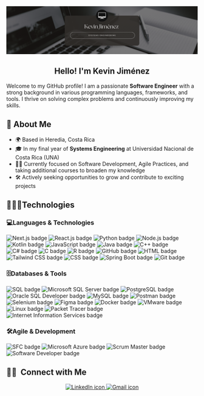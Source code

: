 <!-- Banner -->
<img alt="Night Coding" src="BannerGit.png" />
<h2 style="text-align: center;">Hello! I'm Kevin Jiménez</h2>

<!-- Introduction -->
Welcome to my GitHub profile! I am a passionate **Software Engineer** with a strong background in various programming languages, frameworks, and tools. I thrive on solving complex problems and continuously improving my skills.

## 🚀 About Me

- 🌍 Based in Heredia, Costa Rica
- 🎓 In my final year of **Systems Engineering** at Universidad Nacional de Costa Rica (UNA)
- 👨‍💻 Currently focused on Software Development, Agile Practices, and taking additional courses to broaden my knowledge
- 🛠️ Actively seeking opportunities to grow and contribute to exciting projects


<!-- Skills -->
## 👨🏻‍💻Technologies</h2></summary>

<h3>💻​Languages & Technologies</h3>
<p align="left">
  <img src="https://img.shields.io/badge/Next.js-%23000000.svg?style=for-the-badge&logo=next.js&logoColor=white" alt="Next.js badge" height="30"/>
    <img src="https://img.shields.io/badge/React.js-%23282C34.svg?style=for-the-badge&logo=react&logoColor=61DAFB" alt="React.js badge" height="30"/>
    <img src="https://img.shields.io/badge/Python-%2314354C.svg?style=for-the-badge&logo=python&logoColor=white" alt="Python badge" height="30"/>
    <img src="https://img.shields.io/badge/Node.js-%234285F4.svg?style=for-the-badge&logo=node.js&logoColor=white" alt="Node.js badge" height="30"/>
    <img src="https://img.shields.io/badge/Kotlin-%230095D5.svg?style=for-the-badge&logo=kotlin&logoColor=white" alt="Kotlin badge" height="30"/>
    <img src="https://img.shields.io/badge/JavaScript-%23F7DF1C.svg?style=for-the-badge&logo=javascript&logoColor=black" alt="JavaScript badge" height="30"/>
    <img src="https://img.shields.io/badge/Java-%23E34F26.svg?style=for-the-badge&logo=java&logoColor=white" alt="Java badge" height="30"/>
    <img src="https://img.shields.io/badge/C%2B%2B-%2300599C.svg?style=for-the-badge&logo=c%2B%2B&logoColor=white" alt="C++ badge" height="30"/>
    <img src="https://img.shields.io/badge/C%23-%23239120.svg?style=for-the-badge&logo=csharp&logoColor=white" alt="C# badge" height="30"/>
    <img src="https://img.shields.io/badge/C-%232370ED.svg?style=for-the-badge&logo=c&logoColor=white" alt="C badge" height="30"/>
    <img src="https://img.shields.io/badge/R-%23275A7F.svg?style=for-the-badge&logo=r&logoColor=white" alt="R badge" height="30"/>
    <img src="https://img.shields.io/badge/GitHub-%23121011.svg?style=for-the-badge&logo=github&logoColor=white" alt="GitHub badge" height="30"/>
    <img src="https://img.shields.io/badge/HTML-%23E34F26.svg?style=for-the-badge&logo=html5&logoColor=white" alt="HTML badge" height="30"/>
    <img src="https://img.shields.io/badge/Tailwind%20CSS-%2338B2AC.svg?style=for-the-badge&logo=tailwindcss&logoColor=white" alt="Tailwind CSS badge" height="30"/>
    <img src="https://img.shields.io/badge/CSS-%231572B6.svg?style=for-the-badge&logo=css3&logoColor=white" alt="CSS badge" height="30"/>
    <img src="https://img.shields.io/badge/Spring%20Boot-%236DB33F.svg?style=for-the-badge&logo=springboot&logoColor=white" alt="Spring Boot badge" height="30"/>
    <img src="https://img.shields.io/badge/Git-%23F05032.svg?style=for-the-badge&logo=git&logoColor=white" alt="Git badge" height="30"/>
</p>
<h3>🗄️Databases & Tools</h3>
<p align="left">
    <img src="https://img.shields.io/badge/SQL-%234B8BBE.svg?style=for-the-badge&logo=sql&logoColor=white" alt="SQL badge" height="30"/>
    <img src="https://img.shields.io/badge/Microsoft%20SQL%20Server-%234B8BBE.svg?style=for-the-badge&logo=microsoftsqlserver&logoColor=white" alt="Microsoft SQL Server badge" height="30"/>
    <img src="https://img.shields.io/badge/PostgreSQL-%234B8BBE.svg?style=for-the-badge&logo=postgresql&logoColor=white" alt="PostgreSQL badge" height="30"/>
    <img src="https://img.shields.io/badge/Oracle%20SQL%20Developer-%23F80000.svg?style=for-the-badge&logo=oracle&logoColor=white" alt="Oracle SQL Developer badge" height="30"/>
    <img src="https://img.shields.io/badge/MySQL-%234B8BBE.svg?style=for-the-badge&logo=mysql&logoColor=white" alt="MySQL badge" height="30"/>
    <img src="https://img.shields.io/badge/Postman-%23FF6C37.svg?style=for-the-badge&logo=postman&logoColor=white" alt="Postman badge" height="30"/>
    <img src="https://img.shields.io/badge/Selenium-%234B76A1.svg?style=for-the-badge&logo=selenium&logoColor=white" alt="Selenium badge" height="30"/>
    <img src="https://img.shields.io/badge/Figma-%23F24E1E.svg?style=for-the-badge&logo=figma&logoColor=white" alt="Figma badge" height="30"/>
    <img src="https://img.shields.io/badge/Docker-%2300C6F7.svg?style=for-the-badge&logo=docker&logoColor=white" alt="Docker badge" height="30"/>
    <img src="https://img.shields.io/badge/VMware-%233B7DD8.svg?style=for-the-badge&logo=vmware&logoColor=white" alt="VMware badge" height="30"/>
    <img src="https://img.shields.io/badge/Linux-%23000000.svg?style=for-the-badge&logo=linux&logoColor=white" alt="Linux badge" height="30"/>
    <img src="https://img.shields.io/badge/Packet%20Tracer-%2300A3E0.svg?style=for-the-badge&logo=cisco&logoColor=white" alt="Packet Tracer badge" height="30"/>
    <img src="https://img.shields.io/badge/IIS-%2357A3A3.svg?style=for-the-badge&logo=microsoft&logoColor=white" alt="Internet Information Services badge" height="30"/>
</p>
<h3>🛠️Agile & Development</h3>
<p align="left">
  <img src="https://img.shields.io/badge/Scrum%20Fundamentals%20Certified%20(SFC)-%23F4A300.svg?style=for-the-badge&logo=scrum&logoColor=white" alt="SFC badge" height="30"/>
    <img src="https://img.shields.io/badge/Microsoft%20Azure-%230078D4.svg?style=for-the-badge&logo=azure&logoColor=white" alt="Microsoft Azure badge" height="30"/>
  <img src="https://img.shields.io/badge/Scrum%20Master-%2300B2A9.svg?style=for-the-badge&logo=scrum&logoColor=white" alt="Scrum Master badge" height="30"/>
    <img src="https://img.shields.io/badge/Software%20Developer-%2329B0E0.svg?style=for-the-badge&logo=developer&logoColor=white" alt="Software Developer badge" height="30"/>
</p>


<!-- Contact -->
## 🤝🏻 &nbsp;Connect with Me
<p align="center">
  <a href="https://www.linkedin.com/in/kevinjimenezar/" target="_blank">
    <img src="https://img.shields.io/badge/LinkedIn-0077B5.svg?style=for-the-badge&logo=linkedin&logoColor=white" alt="LinkedIn icon" height="30"/>
  </a>
  <a href="mailto:kevin.jimenez.ara@gmail.com" target="_blank">
    <img src="https://img.shields.io/badge/gmail-EA4335.svg?style=for-the-badge&logo=gmail&logoColor=white" alt="Gmail icon" height="30"/>
  </a>
</p>
